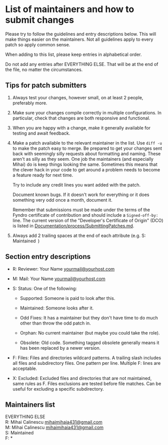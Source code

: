 <!-- SPDX-License-Identifier: MIT -->

# List of maintainers and how to submit changes

Please try to follow the guidelines and entry descriptions below.
This will make things easier on the maintainers.
Not all guidelines apply to every patch so apply common sense.

When adding to this list, please keep entries in alphabetical order.

Do not add any entries after EVERYTHING ELSE. That will be at the end of the file, no matter the circumstances.

## Tips for patch submitters

1.  Always test your changes, however small, on at least 2 people, preferably more.

2.  Make sure your changes compile correctly in multiple configurations.
    In particular, check that changes are both responsive and functional.

3.  When you are happy with a change, make it generally available for testing and await feedback.

4.  Make a patch available to the relevant maintainer in the list.
    Use `diff -u` to make the patch easy to merge. Be prepared to get
    your changes sent back with seemingly silly requests about formatting and naming.
    These aren't as silly as they seem. One job the maintainers (and especially Mihai)
    do is keep things looking the same. Sometimes this means that the clever hack
    in your code to get around a problem needs to become a feature ready for next time.

    Try to include any credit lines you want added with the patch.

    Document known bugs. If it doesn't work for everything or
    it does something very odd once a month, document it.

    Remember that submissions must be made under the terms of the Fyndro certificate of contribution
    and should include a `Signed-off-by:` line. The current version of the "Developer's Certificate of Origin"
    (DCO) is listed in [Documentation/process/SubmittingPatches.md](https://github.com/CMihai99/fyndro/blob/main/Documentation/process/SubmittingPatches.md).

5.  Always add 2 trailing spaces at the end of each attribute (e.g. S: Maintained  )

## Section entry descriptions

-   R: Reviewer: Your Name <yourmail@yourhost.com>

-   M: Mail: Your Name <yourmail@yourhost.com>

-   S: Status: One of the following:

    -   Supported: Someone is paid to look after this.

    -   Maintained: Someone looks after it.

    -   Odd Fixes: It has a maintainer but they don't have time to do much
        other than throw the odd patch in.

    -   Orphan: No current maintainer (but maybe you could take the role).

    -   Obsolete: Old code. Something tagged obsolete generally means
        it has been replaced by a newer version.

-   F: Files: Files and directories wildcard patterns.
    A trailing slash includes all files and subdirectory files.
    One pattern per line. Multiple F: lines are acceptable.

-   X: Excluded: Excluded files and directories that are not maintained,
    same rules as F. Files exclusions are tested before file matches.
    Can be useful for excluding a specific subdirectory.

## Maintainers list

EVERYTHING ELSE  
R: Mihai Calinescu <mihaimihaia431@gmail.com>  
M: Mihai Calinescu <mihaimihaia431@gmail.com>  
S: Maintained  
F: *  
